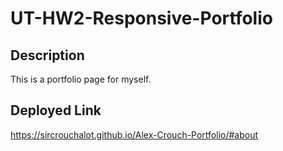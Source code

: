 # UT-HW2-Responsive-Portfolio

## Description
This is a portfolio page for myself.

## Deployed Link
https://sircrouchalot.github.io/Alex-Crouch-Portfolio/#about